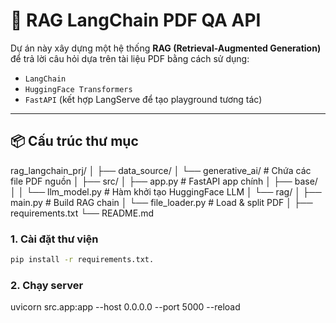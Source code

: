 # 🧠 RAG LangChain PDF QA API

Dự án này xây dựng một hệ thống **RAG (Retrieval-Augmented Generation)** để trả lời câu hỏi dựa trên tài liệu PDF bằng cách sử dụng:
- `LangChain`
- `HuggingFace Transformers`
- `FastAPI` (kết hợp LangServe để tạo playground tương tác)

---

## 📦 Cấu trúc thư mục

rag_langchain_prj/ │ ├── data_source/ │ └── generative_ai/ # Chứa các file PDF nguồn │ ├── src/ │ ├── app.py # FastAPI app chính │ ├── base/ │ │ └── llm_model.py # Hàm khởi tạo HuggingFace LLM │ └── rag/ │ ├── main.py # Build RAG chain │ └── file_loader.py # Load & split PDF │ ├── requirements.txt └── README.md


### 1. Cài đặt thư viện

```bash
pip install -r requirements.txt.
```
### 2. Chạy server
uvicorn src.app:app --host 0.0.0.0 --port 5000 --reload
